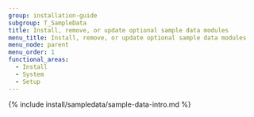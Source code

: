 ```yaml
---
group: installation-guide
subgroup: T_SampleData
title: Install, remove, or update optional sample data modules
menu_title: Install, remove, or update optional sample data modules
menu_node: parent
menu_order: 1
functional_areas:
  - Install
  - System
  - Setup
---
```

 

{% include install/sampledata/sample-data-intro.md %}
